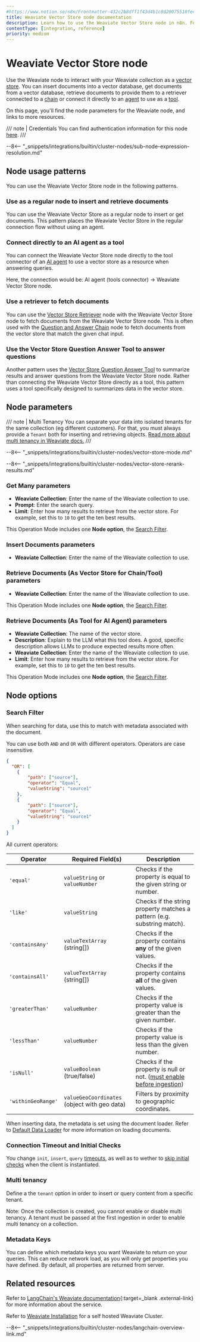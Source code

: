 ```yaml
---
#https://www.notion.so/n8n/Frontmatter-432c2b8dff1f43d4b1c8d20075510fe4
title: Weaviate Vector Store node documentation
description: Learn how to use the Weaviate Vector Store node in n8n. Follow technical documentation to integrate Weaviate Vector Store node into your workflows.
contentType: [integration, reference]
priority: medium
---
```


# Weaviate Vector Store node

Use the Weaviate node to interact with your Weaviate collection as a [vector store](/glossary.md#ai-vector-store). You can insert documents into a vector database, get documents from a vector database, retrieve documents to provide them to a retriever connected to a [chain](/glossary.md#ai-chain) or connect it directly to an [agent](/glossary.md#ai-agent) to use as a [tool](/glossary.md#ai-tool).

On this page, you'll find the node parameters for the Weaviate node, and links to more resources.

/// note | Credentials
You can find authentication information for this node [here](/integrations/builtin/credentials/weaviate.md).
///

--8<-- "_snippets/integrations/builtin/cluster-nodes/sub-node-expression-resolution.md"

## Node usage patterns

You can use the Weaviate Vector Store node in the following patterns.

### Use as a regular node to insert and retrieve documents

You can use the Weaviate Vector Store as a regular node to insert or get documents. This pattern places the Weaviate Vector Store in the regular connection flow without using an agent.


### Connect directly to an AI agent as a tool

You can connect the Weaviate Vector Store node directly to the tool connector of an [AI agent](/integrations/builtin/cluster-nodes/root-nodes/n8n-nodes-langchain.agent/index.md) to use a vector store as a resource when answering queries.

Here, the connection would be: AI agent (tools connector) -> Weaviate Vector Store node.

### Use a retriever to fetch documents

You can use the [Vector Store Retriever](/integrations/builtin/cluster-nodes/sub-nodes/n8n-nodes-langchain.retrievervectorstore.md) node with the Weaviate Vector Store node to fetch documents from the Weaviate Vector Store node. This is often used with the [Question and Answer Chain](/integrations/builtin/cluster-nodes/root-nodes/n8n-nodes-langchain.chainretrievalqa/index.md) node to fetch documents from the vector store that match the given chat input.


### Use the Vector Store Question Answer Tool to answer questions

Another pattern uses the [Vector Store Question Answer Tool](/integrations/builtin/cluster-nodes/sub-nodes/n8n-nodes-langchain.toolvectorstore.md) to summarize results and answer questions from the Weaviate Vector Store node. Rather than connecting the Weaviate Vector Store directly as a tool, this pattern uses a tool specifically designed to summarizes data in the vector store.

	
## Node parameters

/// note | Multi Tenancy
You can separate your data into isolated tenants for the same collection (eg different customers). For that, you must always provide a `Tenant` both for inserting and retrieving objects. [Read more about multi tenancy in Weaviate docs.](https://docs.weaviate.io/weaviate/manage-collections/multi-tenancy)
///

--8<-- "_snippets/integrations/builtin/cluster-nodes/vector-store-mode.md"

--8<-- "_snippets/integrations/builtin/cluster-nodes/vector-store-rerank-results.md"


<!-- vale from-write-good.Weasel = NO -->
### Get Many parameters
<!-- vale from-write-good.Weasel = YES -->

* **Weaviate Collection**: Enter the name of the Weaviate collection to use.
* **Prompt**: Enter the search query.
* **Limit**: Enter how many results to retrieve from the vector store. For example, set this to `10` to get the ten best results.

This Operation Mode includes one **Node option**, the [Search Filter](#search-filter).

### Insert Documents parameters

* **Weaviate Collection**: Enter the name of the Weaviate collection to use.

### Retrieve Documents (As Vector Store for Chain/Tool) parameters

* **Weaviate Collection**: Enter the name of the Weaviate collection to use.

This Operation Mode includes one **Node option**, the [Search Filter](#search-filter).

### Retrieve Documents (As Tool for AI Agent) parameters

* **Weaviate Collection**: The name of the vector store.
* **Description**: Explain to the LLM what this tool does. A good, specific description allows LLMs to produce expected results more often.
* **Weaviate Collection**: Enter the name of the Weaviate collection to use.
* **Limit**: Enter how many results to retrieve from the vector store. For example, set this to `10` to get the ten best results.

This Operation Mode includes one **Node option**, the [Search Filter](#search-filter).

## Node options

### Search Filter

When searching for data, use this to match with metadata associated with the document.

You can use both `AND` and `OR` with different operators. Operators are case insensitive.

```json
{
  "OR": [
    {
        "path": ["source"],
        "operator": "Equal",
        "valueString": "source1"
    },
    {
        "path": ["source"],
        "operator": "Equal",
        "valueString": "source1"
    }
  ]
}
```

All current operators:

| Operator           | Required Field(s)                            | Description                                                             |
| ------------------ | -------------------------------------------- | ----------------------------------------------------------------------- |
| `'equal'`          | `valueString` or `valueNumber`               | Checks if the property is equal to the given string or number.          |
| `'like'`           | `valueString`                                | Checks if the string property matches a pattern (e.g. substring match). |
| `'containsAny'`    | `valueTextArray` (string\[])                 | Checks if the property contains **any** of the given values.      |
| `'containsAll'`    | `valueTextArray` (string\[])                 | Checks if the property contains **all** of the given values.      |
| `'greaterThan'`    | `valueNumber`                                | Checks if the property value is greater than the given number.          |
| `'lessThan'`       | `valueNumber`                                | Checks if the property value is less than the given number.             |
| `'isNull'`         | `valueBoolean` (true/false)                  | Checks if the property is null or not. ([must enable before ingestion](https://weaviate.io/developers/weaviate/manage-data/collections#set-inverted-index-parameters))                                  |
| `'withinGeoRange'` | `valueGeoCoordinates` (object with geo data) | Filters by proximity to geographic coordinates.                         |


When inserting data, the metadata is set using the document loader. Refer to [Default Data Loader](/integrations/builtin/cluster-nodes/sub-nodes/n8n-nodes-langchain.documentdefaultdataloader.md) for more information on loading documents.

### Connection Timeout and Initial Checks
You change `init`, `insert`, `query` [timeouts](https://docs.weaviate.io/weaviate/client-libraries/typescript/notes-best-practices#timeout-values), as well as to wether to [skip initial checks](https://docs.weaviate.io/weaviate/client-libraries/typescript/notes-best-practices#initial-connection-checks) when the client is instantiated.

### Multi tenancy
Define a the `tenant` option in order to insert or query content from a specific tenant. 

Note: Once the collection is created, you cannot enable or disable multi tenancy. A tenant must be passed at the first ingestion in order to enable multi tenancy on a collection.

### Metadata Keys
You can define which metadata keys you want Weaviate to return on your queries. This can reduce network load, as you will only get properties you have defined. By default, all properties are returned from server.

<!-- temporarily disabled
## Templates and examples

[[ templatesWidget(page.title, 'weaviate-vector-store') ]] -->

## Related resources

Refer to [LangChain's Weaviate documentation](https://js.langchain.com/docs/integrations/vectorstores/weaviate/){:target=_blank .external-link} for more information about the service.

Refer to [Weaviate Installation](https://docs.weaviate.io/deploy) for a self hosted Weaviate Cluster.

--8<-- "_snippets/integrations/builtin/cluster-nodes/langchain-overview-link.md"

<!-- --8<-- "_snippets/self-hosting/starter-kits/self-hosted-ai-starter-kit.md" -->

